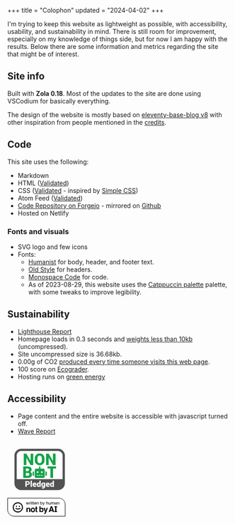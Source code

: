 +++
title = "Colophon"
updated = "2024-04-02"
+++


I'm trying to keep this website as lightweight as possible, with accessibility, usability, and sustainability in mind. There is still room for improvement, especially on my knowledge of things side, but for now I am happy with the results. Below there are some information and metrics regarding the site that might be of interest.

## Site info

Built with **Zola 0.18**. Most of the updates to the site are done using VSCodium for basically everything.

The design of the website is mostly based on [eleventy-base-blog v8](https://github.com/11ty/eleventy-base-blog) with other inspiration from people mentioned in the [credits](/credits/).

## Code

This site uses the following:
- Markdown
- HTML ([Validated](https://validator.w3.org/nu/?doc=https://www.archaeoramblings.com/))
- CSS ([Validated](http://jigsaw.w3.org/css-validator/validator?lang=en&profile=css3svg&uri=https%3A%2F%2Fwww.archaeoramblings.com&usermedium=all&vextwarning=&warning=1) - inspired by [Simple CSS](https://simplecss.org/))
- Atom Feed ([Validated](https://validator.w3.org/feed/check.cgi?url=https%3A%2F%2Fwww.archaeoramblings.com%2Fatom.xml))
- [Code Repository on Forgejo](https://archaeo.cc/forgejo/andreatitolo/personal_blog_zola) - mirrored on [Github](https://github.com/andreatitolo/personal_blog_zola)
- Hosted on Netlify

### Fonts and visuals

- SVG logo and few icons
- Fonts:
  - [Humanist](https://github.com/system-fonts/modern-font-stacks#humanist) for body, header, and footer text.
  - [Old Style](https://github.com/system-fonts/modern-font-stacks#old-style) for headers.
  - [Monospace Code](https://github.com/system-fonts/modern-font-stacks#monospace-code) for code.
  - As of 2023-08-29, this website uses the [Catppuccin palette](https://github.com/catppuccin/palette) palette, with some tweaks to improve legibility.

## Sustainability

- [Lighthouse Report](https://pagespeed.web.dev/analysis/https-www-archaeoramblings-com/r4agmfw2bb?form_factor=desktop)
- Homepage loads in 0.3 seconds and [weights less than 10kb](https://yellowlab.tools/result/gtiterb909) (uncompressed).
- Site uncompressed size is 36.68kb.
- 0.00g of CO2 [produced every time someone visits this web page](https://www.websitecarbon.com/website/archaeoramblings-com/).
- 100 score on [Ecograder](https://ecograder.com/report/kPoVa6oinp0dBtYWMwGqXhP1).
- Hosting runs on [green energy](https://www.thegreenwebfoundation.org/green-web-check/?url=www.archaeoramblings.com)

## Accessibility

- Page content and the entire website is accessible with javascript turned off.
- [Wave Report](https://wave.webaim.org/report#/https://www.archaeoramblings.com/)

<a href="https://nonbot.org/pledged/view/9b6c0bad-9df6-4eb2-a35b-2e7bd1a7fa94" target="_blank">
	<svg xmlns="http://www.w3.org/2000/svg" xml:space="preserve" style="fill-rule:evenodd;clip-rule:evenodd;stroke-linecap:round;stroke-linejoin:round;stroke-miterlimit:1.5" width="146" height="128" viewBox="0 0 287 250"><path d="M0 0h286.289v249.785H0z" style="fill:none"/><path d="M250.123 62.996c0-13.806-11.209-25.016-25.016-25.016H61.182c-13.807 0-25.016 11.21-25.016 25.016v123.471c0 13.807 11.209 25.016 25.016 25.016h163.925c13.807 0 25.016-11.209 25.016-25.016z" style="fill:#fff;stroke:#525252;stroke-width:10px"/><path d="M114.761 105.349h-11.744L84.443 73.01l-.209.07v32.269H72.421V54.61h11.813l18.574 32.339.209-.07V54.61h11.744zm49.937-20.804q0 9.374-5.942 15.455-5.941 6.081-15.525 6.081-9.652 0-15.646-6.081t-5.994-15.455v-9.13q0-9.34 5.976-15.438 5.977-6.099 15.595-6.098 9.548 0 15.542 6.098t5.994 15.438zm-11.744-9.2q0-5.436-2.561-8.921t-7.231-3.485q-4.775 0-7.301 3.467t-2.526 8.939v9.2q0 5.505 2.561 8.99t7.335 3.485q4.635 0 7.179-3.485t2.544-8.99zm60.914 30.004h-11.744L183.55 73.01l-.209.07v32.269h-11.813V54.61h11.813l18.574 32.339.209-.07V54.61h11.744zM70.08 162.143v-50.738h17.424q9.444 0 14.74 3.502 5.297 3.503 5.297 10.437 0 3.624-1.707 6.447-1.709 2.822-5.262 4.251 4.46 1.01 6.586 4.06t2.126 7.022q0 7.422-4.984 11.221-4.983 3.798-14.287 3.798zm11.813-21.78v12.72h8.12q3.764 0 5.645-1.481 1.882-1.482 1.882-4.548 0-3.31-1.621-5.001-1.62-1.69-5.244-1.69zm0-7.806h5.855q4.007-.07 5.993-1.55 1.987-1.482 1.987-4.339 0-3.242-2.021-4.722t-6.203-1.481h-5.611zm134.316-12.092h-13.382v41.678h-11.813v-41.678h-13.277v-9.06h38.472zm-104.41 16.309v12.685a3.17 3.17 0 0 0 3.171 3.171h3.171v-19.027h-3.171a3.17 3.17 0 0 0-3.171 3.171m45.981-15.856h-11.099v-6.342a3.17 3.17 0 0 0-3.171-3.171 3.17 3.17 0 0 0-3.171 3.171v6.342H129.24a7.926 7.926 0 0 0-7.928 7.928v26.955a6.35 6.35 0 0 0 6.342 6.342h31.712a6.35 6.35 0 0 0 6.342-6.342v-26.955a7.925 7.925 0 0 0-7.928-7.928m-20.612 31.712h-6.342v-3.171h6.342zm-3.171-11.892a3.963 3.963 0 0 1-3.964-3.964 3.963 3.963 0 0 1 3.964-3.964 3.963 3.963 0 0 1 3.964 3.964 3.963 3.963 0 0 1-3.964 3.964m12.684 11.892h-6.342v-3.171h6.342zm9.514 0h-6.342v-3.171h6.342zm-3.171-11.892a3.963 3.963 0 0 1-3.964-3.964 3.963 3.963 0 0 1 3.964-3.964 3.963 3.963 0 0 1 3.964 3.964 3.963 3.963 0 0 1-3.964 3.964m19.027-7.135h-3.172v19.027h3.172a3.17 3.17 0 0 0 3.171-3.171v-12.685a3.17 3.17 0 0 0-3.171-3.171" style="fill:#16a34a;fill-rule:nonzero"/><path d="m250.123 167.69-213.957.232v25.084c0 8.819 7.138 15.974 15.957 15.993l181.643.408a16.32 16.32 0 0 0 16.357-16.32z" style="fill:#525252"/><path d="M85.449 193.252v8.677h-5.895v-25.318h10.277q4.503 0 7.146 2.304 2.644 2.304 2.644 6.026 0 3.738-2.644 6.025-2.643 2.286-7.146 2.286zm0-4.521h4.382q1.913 0 2.912-1.052 1-1.051 1-2.704 0-1.686-1-2.764-1-1.079-2.912-1.079h-4.382zm17.423-13.928h5.895v27.126h-5.895zm18.084 27.491q-4.155 0-6.633-2.608t-2.478-6.538v-.661q0-4.295 2.252-7.016t6.442-2.704q3.825 0 5.999 2.295 2.174 2.297 2.174 6.225v3.078h-10.746l-.035.105q.19 1.443 1.182 2.373t2.643.93q1.67 0 2.669-.26 1-.261 2.53-.905l1.392 3.582q-1.235.905-3.191 1.505t-4.2.599m-.417-15.006q-1.27 0-1.904.904-.634.905-.774 2.417l.052.087h5.06v-.452q0-1.425-.591-2.191-.59-.765-1.843-.765m9.877 5.269q0-4.4 1.921-7.095t5.417-2.695q1.304 0 2.356.6t1.887 1.713v-10.277h5.877v27.126h-5.095l-.417-2.312q-.87 1.304-2.026 1.991t-2.617.686q-3.477 0-5.39-2.573t-1.913-6.799zm5.877.365q0 2.295.67 3.573t2.251 1.278q.923 0 1.626-.339.704-.339 1.157-1v-7.598a3.2 3.2 0 0 0-1.148-1.148q-.696-.4-1.6-.4-1.565 0-2.26 1.443-.696 1.443-.696 3.826zm14.137-.365q0-4.4 1.913-7.095t5.408-2.695q1.496 0 2.625.704t1.948 2.009l.4-2.365h5.147v18.084q0 3.774-2.591 6.051t-6.973 2.278q-1.461 0-3.06-.4a16.6 16.6 0 0 1-3.043-1.078l.956-4.347a14.4 14.4 0 0 0 2.452.826q1.165.27 2.66.269 1.81 0 2.765-.973.957-.974.957-2.661v-.956q-.8 1.026-1.861 1.556t-2.417.53q-3.478 0-5.382-2.573t-1.904-6.799zm5.86.365q0 2.295.67 3.573.669 1.278 2.251 1.278.957 0 1.644-.295a2.76 2.76 0 0 0 1.139-.904v-7.895a3.04 3.04 0 0 0-1.122-1.026q-.687-.365-1.626-.365-1.565 0-2.26 1.443-.696 1.443-.696 3.826zm23.527 9.372q-4.156 0-6.634-2.608t-2.478-6.538v-.661q0-4.295 2.252-7.016t6.443-2.704q3.825 0 5.999 2.295 2.173 2.297 2.173 6.225v3.078h-10.746l-.035.105q.192 1.443 1.183 2.373t2.643.93q1.669 0 2.669-.26 1-.261 2.53-.905l1.391 3.582q-1.235.905-3.191 1.505t-4.199.599m-.417-15.006q-1.27 0-1.904.904-.636.905-.774 2.417l.052.087h5.06v-.452q0-1.425-.591-2.191t-1.843-.765m9.876 5.269q0-4.4 1.922-7.095t5.416-2.695q1.304 0 2.357.6 1.052.6 1.886 1.713v-10.277h5.878v27.126h-5.095l-.418-2.312q-.87 1.304-2.025 1.991-1.157.687-2.617.686-3.478 0-5.391-2.573t-1.913-6.799zm5.878.365q0 2.295.669 3.573.67 1.278 2.252 1.278.921 0 1.626-.339a2.9 2.9 0 0 0 1.156-1v-7.598a3.2 3.2 0 0 0-1.147-1.148q-.696-.4-1.6-.4-1.566 0-2.261 1.443t-.695 3.826z" style="fill:#fff;fill-rule:nonzero"/></svg>
</a>
<br>

<a href="https://notbyai.fyi" target="_blank">
  <svg xmlns="http://www.w3.org/2000/svg" width="131" height="42" fill="none" viewBox="0 0 131 42"><path fill="#fff" stroke="#000" d="M.5.5H116c8.008 0 14.5 6.492 14.5 14.5v26.5H15C6.992 41.5.5 35.008.5 27z"/><path fill="#000" d="M17.96 24.158a9.446 9.446 0 0 0 11.89 0l-1.34-1.655a7.316 7.316 0 0 1-9.21 0zm1.444-3.645v-2.876h2.13v2.876zm6.608-2.876v2.876h2.13v-2.876z"/><path fill="#000" fill-rule="evenodd" d="M35 21.5C35 27.851 29.851 33 23.5 33S12 27.851 12 21.5 17.149 10 23.5 10 35 15.149 35 21.5m-2.13 0a9.37 9.37 0 1 1-18.74 0 9.37 9.37 0 0 1 18.74 0" clip-rule="evenodd"/><path fill="#000" d="M48.29 22.178q1.485 0 2.425.79.948.78.949 2.601v6.516h-2.566V26.2q0-.764-.202-1.172-.37-.746-1.406-.746-1.274 0-1.748 1.092-.246.577-.247 1.474v5.237H43v-9.658h2.416v1.411q.484-.745.914-1.074.774-.585 1.96-.586m9.27 8.122q1.099 0 1.688-.79.588-.79.588-2.245t-.588-2.237q-.589-.79-1.688-.79t-1.695.79q-.59.78-.59 2.237 0 1.455.59 2.246.597.79 1.695.79m4.903-3.035q0 2.13-1.212 3.648-1.213 1.51-3.682 1.51t-3.681-1.51q-1.213-1.518-1.213-3.648 0-2.095 1.213-3.631 1.212-1.536 3.681-1.536t3.682 1.536 1.212 3.63m.097-2.965v-1.802h1.336v-2.699h2.478v2.699h1.556V24.3h-1.556v5.113q0 .595.15.746.15.141.913.142h.238l.255-.018v1.89l-1.187.045q-1.774.063-2.425-.621-.422-.435-.422-1.34V24.3zm15.042-2.104q1.89 0 2.952 1.376 1.072 1.375 1.072 3.55 0 2.256-1.054 3.738t-2.944 1.483q-1.186 0-1.906-.48-.43-.284-.932-.994v1.216h-2.45V19.018h2.495v4.651q.474-.675 1.046-1.03.676-.443 1.722-.443m-.641 8.06q.966 0 1.502-.79.537-.79.536-2.077 0-1.03-.263-1.704-.502-1.28-1.846-1.279-1.362 0-1.871 1.252-.264.666-.264 1.722 0 1.243.545 2.06.545.816 1.66.816m6.134 3.684.316.018a4 4 0 0 0 .703-.026q.334-.045.562-.205.22-.15.404-.63.194-.48.159-.586L81.724 22.41h2.785l2.091 7.137 1.977-7.137h2.663l-3.286 9.516q-.95 2.752-1.503 3.41-.553.665-2.214.665-.334 0-.536-.009-.203 0-.606-.026zm14.688-6.8h3.286l-1.617-5.148zM97.95 19h3.058l4.586 13.085h-2.934l-.835-2.69h-4.771l-.897 2.69h-2.829zm12.64 13.085h-2.688V19h2.688z"/><path fill="#000" d="M106.306 19H112v2.226h-5.694zm0 10.862H112v2.226h-5.694zM42.975 9.896l1.02 3.97 1.035-3.97h1l1.04 3.947 1.084-3.947h.892l-1.54 5.039h-.926l-1.08-3.9-1.044 3.9h-.926L42 9.896zm6.841 0h.846v.87q.105-.253.51-.616a1.35 1.35 0 0 1 1.02-.362l.203.019v.893a1.4 1.4 0 0 0-.292-.023q-.673 0-1.035.414-.36.41-.361.946v2.898h-.891zm3.25.024h.906v5.015h-.906zm0-1.896h.906v.96h-.906zm2.334.466h.902v1.406h.846v.692h-.846v3.288q0 .263.188.353.104.052.347.052h.138q.075-.005.173-.014v.668q-.154.042-.321.06a3 3 0 0 1-.357.02q-.624 0-.846-.302-.223-.305-.223-.79v-3.335h-.718v-.692h.718zm2.722 0h.9v1.406h.847v.692h-.846v3.288q0 .263.188.353.105.052.346.052h.139q.075-.005.173-.014v.668q-.154.042-.322.06a3 3 0 0 1-.356.02q-.624 0-.847-.302-.222-.305-.223-.79v-3.335h-.717v-.692h.717zm4.75 1.293q.565 0 1.095.254.53.25.807.65.267.38.356.889.08.348.08 1.11h-3.887q.024.767.38 1.233.357.46 1.105.46.698 0 1.114-.437.237-.254.337-.588h.876q-.034.278-.233.62-.193.34-.435.556-.407.376-1.005.508a3.2 3.2 0 0 1-.728.075q-.99 0-1.679-.682-.688-.686-.688-1.92 0-1.212.693-1.97t1.812-.758m1.421 2.23q-.054-.55-.252-.88-.366-.61-1.223-.611-.615 0-1.03.423-.416.42-.44 1.068zm1.914-2.117h.847v.715q.375-.443.797-.635a2.2 2.2 0 0 1 .936-.193q1.128 0 1.525.748.218.409.218 1.172v3.232h-.907v-3.176q0-.46-.143-.743-.238-.47-.862-.47-.315 0-.52.06a1.34 1.34 0 0 0-.643.414 1.25 1.25 0 0 0-.292.518 3.4 3.4 0 0 0-.065.757v2.64h-.89zM74.402 8h.866v2.508q.292-.363.698-.55.406-.195.881-.194.99 0 1.605.65.618.644.618 1.905 0 1.195-.608 1.985-.61.79-1.689.79-.603 0-1.02-.277-.247-.164-.53-.527v.645h-.822zm2.317 6.347q.722 0 1.08-.546.36-.546.36-1.44 0-.795-.36-1.317-.358-.522-1.056-.522-.608 0-1.069.428-.456.428-.456 1.411 0 .71.189 1.153.35.833 1.312.833m6.607-4.451h.986q-.189.485-.837 2.211-.485 1.3-.812 2.117-.772 1.929-1.09 2.353-.316.423-1.089.423-.188 0-.292-.014a3 3 0 0 1-.247-.052v-.771q.232.06.336.075t.183.014q.248 0 .362-.08a.7.7 0 0 0 .198-.188q.025-.038.178-.386.154-.348.223-.518l-1.96-5.184h1.01l1.42 4.102zM87.703 8h.891v2.578q.318-.381.57-.536.43-.268 1.074-.268 1.154 0 1.565.767.222.418.223 1.162v3.232h-.916v-3.176q0-.555-.149-.814-.243-.414-.91-.414-.556 0-1.006.362-.45.363-.45 1.37v2.672h-.892zm6.435 1.896v3.345q0 .386.128.63.238.452.886.452.931 0 1.268-.79.183-.424.183-1.162V9.896h.891v5.039h-.841l.01-.744q-.174.288-.431.485-.51.395-1.238.395-1.133 0-1.545-.72-.222-.385-.222-1.03V9.896zm4.652 0h.88v.715q.318-.372.575-.541a1.8 1.8 0 0 1 1-.287q.635 0 1.02.297.218.169.396.498.297-.405.698-.597.402-.198.901-.198 1.07 0 1.456.734.208.395.208 1.063v3.355h-.926v-3.5q0-.504-.267-.692a1.08 1.08 0 0 0-.644-.188q-.525 0-.906.334-.376.333-.376 1.115v2.93h-.906v-3.288q0-.513-.129-.748-.203-.353-.758-.353-.504 0-.921.372-.41.372-.41 1.345v2.673h-.892zm9.028 3.698q0 .367.282.579.282.21.669.211.47 0 .911-.207.742-.344.742-1.124v-.682q-.163.099-.421.164-.257.066-.505.094l-.539.066q-.485.061-.728.193-.411.222-.411.706m2.159-1.713q.306-.037.411-.244a.7.7 0 0 0 .059-.325q0-.432-.327-.626-.321-.197-.926-.197-.698 0-.99.357-.164.198-.213.588h-.832q.025-.93.634-1.293.614-.367 1.421-.367.936 0 1.52.338.579.34.579 1.054v2.903q0 .131.055.212.06.08.243.08.059 0 .133-.005l.159-.024v.626a3 3 0 0 1-.317.07q-.11.015-.297.015-.46 0-.669-.31a1.2 1.2 0 0 1-.153-.466q-.273.337-.783.588-.509.249-1.123.249-.738 0-1.209-.423a1.4 1.4 0 0 1-.465-1.068q0-.702.461-1.087.46-.386 1.208-.475zm2.701-1.985h.846v.715q.377-.443.797-.635.422-.193.936-.193 1.13 0 1.525.748.218.409.218 1.172v3.232h-.906v-3.176q0-.46-.144-.743-.237-.47-.861-.47-.317 0-.52.06a1.35 1.35 0 0 0-.644.414 1.25 1.25 0 0 0-.292.518q-.064.263-.064.757v2.64h-.891z"/></svg>
</a>